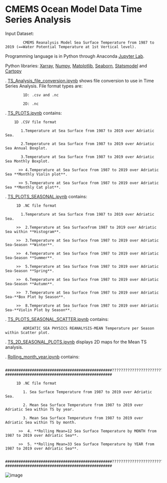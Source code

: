 # CMEMS Ocean Model Data Time Series Analysis

  Input Dataset: 
          
            CMEMS Reanalysis Model Sea Surface Temperature from 1987 to 2019 (==Water Potential Temperature at 1st Vertical level).
  
  Programming language is in Python through Anaconda [Jupyter Lab](https://jupyter.org/).
  
  Python libraries: [Xarray](https://pypi.org/project/xarray/), [Numpy](https://pypi.org/project/numpy/), [Matplotlib](https://pypi.org/project/matplotlib/), [Seaborn](https://pypi.org/project/seaborn/), [Statsmodel](https://pypi.org/project/statsmodels/) and [Cartopy](https://pypi.org/project/Cartopy/)

. [TS_Analysis_file_conversion.ipynb](https://github.com/007-Ozalp/CMEMS-Reanalysis-Data-Management/blob/main/CMEMS-Time%20Series%20Analysis/TS_Analysis_file_conversion.ipynb) shows file conversion to use in Time Series Analysis. File format types are: 
  
            1D: .csv and .nc 
  
            2D: .nc

. [TS_PLOTS.ipynb](https://github.com/007-Ozalp/CMEMS-Reanalysis-Data-Management/blob/main/CMEMS-Time%20Series%20Analysis/TS_PLOTS.ipynb) contains:

        1D .CSV file format
        
           1.Temperature at Sea Surface from 1987 to 2019 over Adriatic Sea.

           2.Temperature at Sea Surface from 1987 to 2019 over Adriatic Sea Annual Boxplot.

           3.Temperature at Sea Surface from 1987 to 2019 over Adriatic Sea Monthly Boxplot.

          >> 4.Temperature at Sea Surface from 1987 to 2019 over Adriatic Sea **Monthly Violin plot**.  

          >> 5.Temperature at Sea Surface from 1987 to 2019 over Adriatic Sea **Monthly Cat plot**.

. [TS_PLOTS_SEASONAL.ipynb](https://github.com/007-Ozalp/CMEMS-Reanalysis-Data-Management/blob/main/CMEMS-Time%20Series%20Analysis/TS_PLOTS_SEASONAL.ipynb) contains:

         1D .NC file format
        
           1.Temperature at Sea Surface from 1987 to 2019 over Adriatic Sea.

         >>  2.Temperature at Sea Surfacefrom 1987 to 2019 over Adriatic Sea within **Histogram**.

         >>  3.Temperature at Sea Surface from 1987 to 2019 over Adriatic Sea-Season **Winter**.

         >>  4.Temperature at Sea Surface from 1987 to 2019 over Adriatic Sea-Season **Summer**.

         >>  5.Temperature at Sea Surface from 1987 to 2019 over Adriatic Sea-Season **Spring**.

         >>  6.Temperature at Sea Surface from 1987 to 2019 over Adriatic Sea-Season **Autumn**.

         >>  7.Temperature at Sea Surface from 1987 to 2019 over Adriatic Sea-**Box Plot by Season**.
           
         >>  8.Temperature at Sea Surface from 1987 to 2019 over Adriatic Sea-**Violin Plot by Season**.


. [TS_PLOTS_SEASONAL_SCATTER.ipynb](https://github.com/007-Ozalp/CMEMS-Reanalysis-Data-Management/blob/main/CMEMS-Time%20Series%20Analysis/TS_PLOTS_SEASONAL_SCATTER.ipynb) contains:

            ADRIATIC SEA PHYSICS REANALYSIS-MEAN Temperature per Season within Scatter plot. 

. [TS_2D_SEASONAL_PLOTS.ipynb](https://github.com/007-Ozalp/CMEMS-Reanalysis-Data-Management/blob/main/CMEMS-Time%20Series%20Analysis/TS_2D_SEASONAL_PLOTS.ipynb) displays 2D maps for the Mean TS analysis.

. [Rolling_month_year.ipynb](https://github.com/007-Ozalp/CMEMS-Reanalysis-Data-Management/blob/main/CMEMS-Time%20Series%20Analysis/Rolling_month_year.ipynb) contains:
 
              ################################################????????????????????????????????????????????????????????################################################
              
         1D .NC file format
         
            1. Sea Surface Temperature from 1987 to 2019 over Adriatic Sea.
            
            2. Mean Sea Surface Temperature from 1987 to 2019 over Adriatic Sea within TS by year. 
            
            3. Mean Sea Surface Temperature from 1987 to 2019 over Adriatic Sea within TS by month.
            
          >>  4. **Rolling Mean=12 Sea Surface Temperature by MONTH from 1987 to 2019 over Adriatic Sea**.
            
          >>  5. **Rolling Mean=33 Sea Surface Temperature by YEAR from 1987 to 2019 over Adriatic Sea**.
           
             ################################################????????????????????????????????????????????????????????################################################

![image](https://user-images.githubusercontent.com/80483194/139126823-a560d67d-76cd-4d88-9adb-3931160ec1b1.png)


